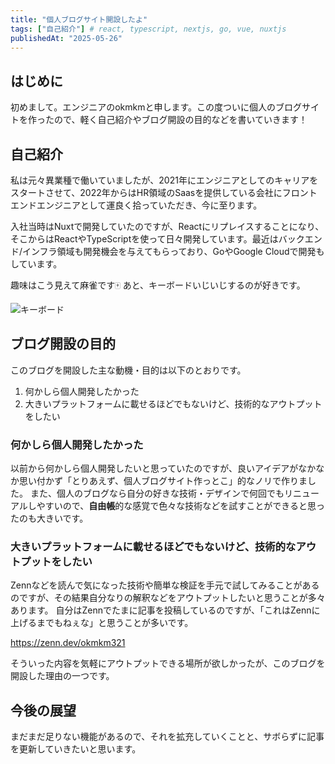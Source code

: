 ```yaml
---
title: "個人ブログサイト開設したよ"
tags: ["自己紹介"] # react, typescript, nextjs, go, vue, nuxtjs
publishedAt: "2025-05-26"
---
```


## はじめに

初めまして。エンジニアのokmkmと申します。この度ついに個人のブログサイトを作ったので、軽く自己紹介やブログ開設の目的などを書いていきます！

## 自己紹介

私は元々異業種で働いていましたが、2021年にエンジニアとしてのキャリアをスタートさせて、2022年からはHR領域のSaasを提供している会社にフロントエンドエンジニアとして運良く拾っていただき、今に至ります。

入社当時はNuxtで開発していたのですが、Reactにリプレイスすることになり、そこからはReactやTypeScriptを使って日々開発しています。最近はバックエンド/インフラ領域も開発機会を与えてもらっており、GoやGoogle Cloudで開発もしています。

趣味はこう見えて麻雀です🀄 あと、キーボードいじいじするのが好きです。

![キーボード](https://imagedelivery.net/f0TvsgdhHk2oD4AobS4syQ/a2175cbf-866b-4fa4-756b-f8e642ca4e00/format=auto,q=50)

## ブログ開設の目的

このブログを開設した主な動機・目的は以下のとおりです。

1. 何かしら個人開発したかった
2. 大きいプラットフォームに載せるほどでもないけど、技術的なアウトプットをしたい

### 何かしら個人開発したかった

以前から何かしら個人開発したいと思っていたのですが、良いアイデアがなかなか思い付かず「とりあえず、個人ブログサイト作っとこ」的なノリで作りました。
また、個人のブログなら自分の好きな技術・デザインで何回でもリニューアルしやすいので、**自由帳**的な感覚で色々な技術などを試すことができると思ったのも大きいです。

### 大きいプラットフォームに載せるほどでもないけど、技術的なアウトプットをしたい

Zennなどを読んで気になった技術や簡単な検証を手元で試してみることがあるのですが、その結果自分なりの解釈などをアウトプットしたいと思うことが多々あります。
自分はZennでたまに記事を投稿しているのですが、「これはZennに上げるまでもねぇな」と思うことが多いです。

https://zenn.dev/okmkm321

そういった内容を気軽にアウトプットできる場所が欲しかったが、このブログを開設した理由の一つです。

## 今後の展望

まだまだ足りない機能があるので、それを拡充していくことと、サボらずに記事を更新していきたいと思います。
